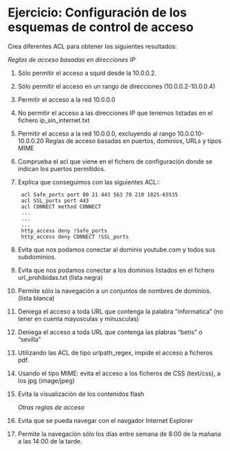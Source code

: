 # Ejercicio: Configuración de los esquemas de control de acceso

Crea diferentes ACL para obtener los siguientes resultados:

*Reglas de acceso basadas en direcciones IP*

1. Sólo permitir el acceso a squid desde la 10.0.0.2.
2. Sólo permitir el acceso en un rango de direcciones (10.0.0.2-10.0.0.4)
3. Permitir el acceso a la red 10.0.0.0
4. No permitir el acceso a las direcciones IP que tenemos listadas en el fichero ip_sin_internet.txt
5. Permitir el acceso a la red 10.0.0.0, excluyendo al rango 10.0.0.10-10.0.0.20
Reglas de acceso basadas en puertos, dominios, URLs y tipos MIME
6. Comprueba el acl que viene en el fichero de configuración donde se indican los puertos permitidos.
7. Explica que conseguimos con las siguientes ACL::

	    acl Safe_ports port 80 21 443 563 70 210 1025-65535
	    acl SSL_ports port 443
	    acl CONNECT method CONNECT
	    ...
	    ...
	    ...
	    http_access deny !Safe_ports
	    http_access deny CONNECT !SSL_ports

8. Evita que nos podamos conectar al dominio youtube.com y todos sus subdominios.
9. Evita que nos podamos conectar a los dominios listados en el fichero url_prohibidas.txt (lista negra)
10. Permite sólo la navegación a un conjuntos de nombres de dominios. (lista blanca)
11. Deniega el acceso a toda URL que contenga la palabra “informatica” (no tener en cuenta mayusculas y minusculas)
12. Deniega el acceso a toda URL que contenga las plabras “betis” o “sevilla”
13. Utilizando las ACL de tipo urlpath_regex, impide el acceso a ficheros pdf.
14. Usando el tipo MIME: evita el acceso a los ficheros de CSS (text/css), a los jpg (image/jpeg)
15. Evita la visualización de los contenidos flash

	*Otras reglas de acceso*

16. Evita que se pueda navegar con el navgador Internet Explorer
17. Permite la navegación sólo los días entre semana de 8:00 de la mañana a las 14:00 de la tarde.